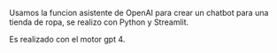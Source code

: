 Usamos la funcion asistente de OpenAI para crear un chatbot para una tienda de ropa, se realizo con Python y Streamlit.

Es realizado con el motor gpt 4. 
